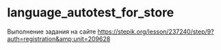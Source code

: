 # language_autotest_for_store
Выполнение задания на сайте https://stepik.org/lesson/237240/step/9?auth=registration&amp;unit=209628 
